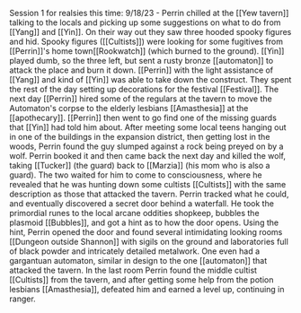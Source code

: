 Session 1 for realsies this time: 9/18/23 - Perrin chilled at the [[Yew tavern]] talking to the locals and picking up some suggestions on what to do from [[Yang]] and [[Yin]]. On their way out they saw three hooded spooky figures and hid. Spooky figures ([[Cultists]]) were looking for some fugitives from [[Perrin]]'s home town[[Rookwatch]] (which burned to the ground). [[Yin]] played dumb, so the three left, but sent a rusty bronze [[automaton]] to attack the place and burn it down. [[Perrin]] with the light assistance of [[Yang]] and kind of [[Yin]] was able to take down the construct. They spent the rest of the day setting up decorations for the festival [[Festival]]. The next day [[Perrin]] hired some of the regulars at the tavern to move the Automaton's corpse to the elderly lesbians [[Amasthesia]] at the [[apothecary]]. [[Perrin]] then went to go find one of the missing guards that [[Yin]] had told him about. After meeting some local teens hanging out in one of the buildings in the expansion district, then getting lost in the woods, Perrin found the guy slumped against a rock being preyed on by a wolf. Perrin booked it and then came back the next day and killed the wolf, taking [[Tucker]] (the guard) back to [[Marzia]] (his mom who is also a guard). The two waited for him to come to consciousness, where he revealed that he was hunting down some cultists [[Cultists]] with the same description as those that attacked the tavern. Perrin tracked what he could, and eventually discovered a secret door behind a waterfall. He took the primordial runes to the local arcane oddities shopkeep, bubbles the plasmoid [[Bubbles]], and got a hint as to how the door opens. Using the hint, Perrin opened the door and found several intimidating looking rooms [[Dungeon outside Shannon]] with sigils on the ground and laboratories full of black powder and intricately detailed metalwork. One even had a gargantuan automaton, similar in design to the one [[automaton]] that attacked the tavern. In the last room Perrin found the middle cultist [[Cultists]] from the tavern, and after getting some help from the potion lesbians [[Amasthesia]], defeated him and earned a level up, continuing in ranger.